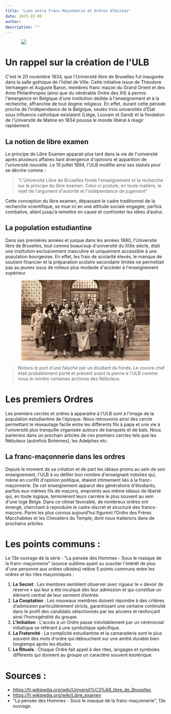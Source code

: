 ```yaml
---
title: "Lien entre Franc-Maçonnerie et Ordres Ulbistes"
date: 2025-02-06
author:
description: ""
---
```


<style>
  img {
    display: block;
    margin-left: auto;
    margin-right: auto;
    max-width: 80%; /* Ajuste la taille ici */
  }
</style>

![](théo.jpg)

# Un rappel sur la création de l'ULB
C'est le 20 novembre 1834, que l'Université libre de Bruxelles fut inaugurée dans la salle gothique de l'hôtel de Ville. Cette initiative issue de Théodore Verhaegen et Auguste Baron, membres franc maçon du Grand Orient et des Amis Philanthropes (ainsi que du vénérable Ordre des XII) à permis l'émergence en Belgique d'une institution dédiée à l'enseignement et à la recherche, affranchie de tout dogme religieux. 
En effet, durant cette période proche de l’indépendance de la Belgique, seules trois universités d’État sous influence catholique existaient (Liège, Louvain et Gand) et la fondation de l'Université de Maline en 1834 poussa le monde libéral à réagir rapidement.

## La notion de libre examen
Le principe de Libre Examen apparait plus tard dans la vie de l'université après plusieurs affaires liant divergence d'opinions et apparition de l'université nouvelle. Le 10 juillet 1894, l'ULB modifie ainsi ses statuts pour se décrire comme : 
> "L'Université Libre de Bruxelles fonde l'enseignement et la recherche sur le principe du libre examen. Celui-ci postule, en toute matière, le rejet de l'argument d'autorité et l'indépendance de jugement"

Cette conception du libre examen, dépassant le cadre traditionnel de la recherche scientifique, se mue ici en une attitude sociale engagée, parfois combative, allant jusqu’à remettre en cause et confronter les idées d’autrui.

## La population estudiantine
Dans ses premières années et jusque dans les années 1880, l'Université libre de Bruxelles, tout comme beaucoup d'université du XIXe siècle, était une institution exclusivement masculine et uniquement accessible à une population bourgeoise. En effet, les frais de scolarité élevés, le manque de soutient financier et la préparation scolaire secondaire limitée ne permettait pas au jeunes issus de milieux  plus modeste d'accéder à l'enseignement supérieur.

![](fils.jpg)
> Notons le port d'une faluche par un étudiant du fonds. Le couvre chef était probablement porté et présent avant la penne à l'ULB comme nous le montre certaines archives des Nébuleux.

# Les premiers Ordres 
Les premiers cercles et ordres à apparaitre à l'ULB sont à l'image de la population estudiantine de l'époque. Nous retrouvons ainsi des cercle permettant le réseautage facile entre les différents fils à papa et une vie à l'université plus tranquille organisée autours de banquets et de bals. Nous parlerons dans un prochain articles de ces premiers cercles tels que les Nébuleux (autrefois Bohèmes), les Adelphes etc.

## La franc-maçonnerie dans les ordres
Depuis le moment de sa création et de part les idéaux promu au sein de son enseignement, l'ULB  à vu défiler bon nombre d'enseignant notoires qui, même en conflit d'opinion politique, étaient intimement liés à la franc-maçonnerie. De cet enseignement apparut des générations d'étudiants, parfois eux-mêmes fils de maçons, empreints aux même idéaux de liberté qui, en toute logique, terminèrent leurs carrière le plus souvent au sein d'une loge Belge. 
Dans ce climat favorable, de nombreux ordres ont émergé, cherchant à reproduire le cadre discret et structuré des francs-maçons. Parmi les plus connus aujourd’hui figurent l’Ordre des Frères Macchabées et les Chevaliers du Temple, dont nous traiterons dans de prochains articles.

# Les points communs : 
Le 13e ouvrage de la série : "La pensée des Hommes - Sous le masque de la franc-maçonnerie" (source sublime ayant su susciter l'intérêt de plus d'une personne aux ordres ulbistes) relève 5 points communs entre les ordres et les rites maçonniques  : 

1. **Le Secret** : Les membres semblent observer avec rigueur le « devoir de réserve » qui leur a été inculqué dès leur admission et qui constitue un élément central de leur serment d’entrée.
2. **La Cooptation** : Les nouveaux membres doivent répondre à des critères d’admission particulièrement stricts, garantissant une certaine continuité dans le profil des candidats sélectionnés par les anciens et renforçant ainsi l’homogénéité du groupe.
3. **L'Initiation** : L'accès à un Ordre passe inévitablement par un cérémonial initiatique se référant à une symbolique spécifique.
4. **La Fraternité** : La complicité estudiantine et la camaraderie sont le plus souvent des mots d'ordre qui débouchent sur une amitié durable bien longtemps après les études.
5. **Le Rituels** : Chaque Ordre fait appel à des rites, langages et symboles différents qui donnent au groupe un caractère souvent ésotérique.


# Sources : 
- https://fr.wikipedia.org/wiki/Universit%C3%A9_libre_de_Bruxelles
- https://fr.wikipedia.org/wiki/Libre_examen
-  "La pensée des Hommes - Sous le masque de la franc-maçonnerie", 13e ouvrage.